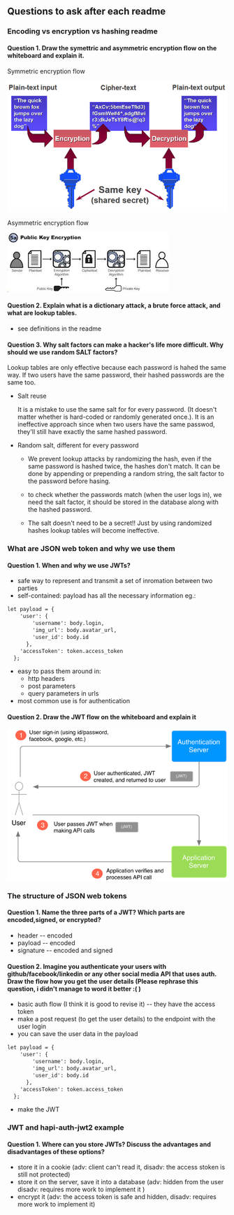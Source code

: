 ## Questions to ask after each readme

### Encoding vs encryption vs hashing readme

#### Question 1. Draw the symettric and asymmetric encryption flow on the whiteboard and explain it.

Symmetric encryption flow  

![Symmetric encryption](../imgs/symmetric_encryption.png)

Asymmetric encryption flow  

![Asymmetric encryption](../imgs/asymmetric_encryption2.jpg)

#### Question 2. Explain what is a dictionary attack, a brute force attack, and what are lookup tables.

  - see definitions in the readme

#### Question 3. Why salt factors can make a hacker's life more difficult. Why should we use random SALT factors?


Lookup tables are only effective because each password is hahed the same way. If two users have the same password, their hashed passwords are the same too.

- Salt reuse

  It is a mistake to use the same salt for for every password. (It doesn't matter whether is hard-coded or randomly generated once.). It is an ineffective approach since when two users have the same passwod, they'll still have exactly the same hashed password.

- Random salt, different for every password  

  - We prevent lookup attacks by randomizing the hash, even if the same password is hashed twice, the hashes don't match. It can be done by appending or prepending a random string, the salt factor to the password before hasing.

  - to check whether the passwords match (when the user logs in), we need the salt factor, it should be stored in the database along with the hashed password.

  - The salt doesn't need to be a secret!! Just by using randomized hashes lookup tables will become ineffective.

### What are JSON web token and why we use them

#### Question 1. When and why we use JWTs?
  - safe way to represent and transmit a set of inromation between two parties
  - self-contained: payload has all the necessary information eg.:
  ```
  let payload = {
      'user': {
          'username': body.login,
          'img_url': body.avatar_url,
          'user_id': body.id
        },
      'accessToken': token.access_token
    };
  ```
  - easy to pass them around in:
      - http headers
      - post parameters
      - query parameters in urls
  - most common use is for authentication


#### Question 2. Draw the JWT flow on the whiteboard and explain it

![JSON Web Token flow](../imgs/jwts_explained.png)

### The structure of JSON web tokens

#### Question 1. Name the three parts of a JWT? Which parts are encoded,signed, or encrypted?
  - header -- encoded
  - payload -- encoded
  - signature -- encoded and signed  

#### Question 2. Imagine you authenticate your users with github/facebook/linkedin or any other social media API that uses auth. Draw the flow how you get the user details (Please rephrase this question, i didn't manage to word it better :( )

- basic auth flow (I think it is good to revise it) -- they have the access token
- make a post request (to get the user details) to the endpoint with the user login
- you can save the user data in the payload
```
let payload = {
    'user': {
        'username': body.login,
        'img_url': body.avatar_url,
        'user_id': body.id
      },
    'accessToken': token.access_token
  };
```
- make the JWT

### JWT and hapi-auth-jwt2 example

#### Question 1. Where can you store JWTs? Discuss the advantages and disadvantages of these options?

  - store it in a cookie (adv: client can't read it, disadv: the access stoken is still not protected)
  - store it on the server, save it into a database (adv: hidden from the user disadv: requires more work to implement it )
  - encrypt it (adv: the access token is safe and hidden, disadv: requires more work to implement it)
